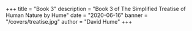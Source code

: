 +++
title       = "Book 3"
description = "Book 3 of The Simplified Treatise of Human Nature by Hume"
date        = "2020-06-16"
banner 		= "/covers/treatise.jpg"
author      = "David Hume"
+++
